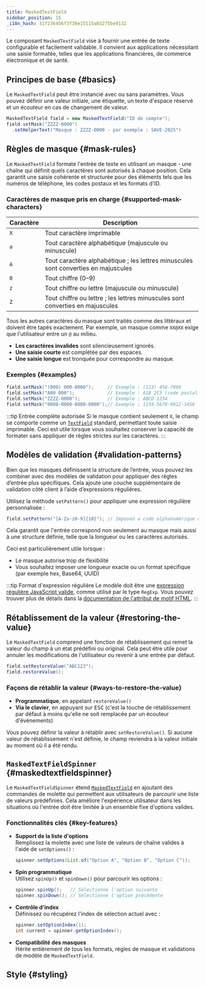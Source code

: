 ```yaml
---
title: MaskedTextField
sidebar_position: 15
_i18n_hash: 31f236456f3f30e15115a03275be9132
---
```

<DocChip chip='shadow' />
<DocChip chip='name' label="dwc-textfield" />
<DocChip chip='since' label='24.10' />
<JavadocLink type="foundation" location="com/webforj/component/field/MaskedTextField" top='true'/>

Le composant `MaskedTextField` vise à fournir une entrée de texte configurable et facilement validable. Il convient aux applications nécessitant une saisie formatée, telles que les applications financières, de commerce électronique et de santé.

## Principes de base {#basics}

Le `MaskedTextField` peut être instancié avec ou sans paramètres. Vous pouvez définir une valeur initiale, une étiquette, un texte d'espace réservé et un écouteur en cas de changement de valeur.

```java
MaskedTextField field = new MaskedTextField("ID de compte");
field.setMask("ZZZZ-0000")
  .setHelperText("Masque : ZZZZ-0000 - par exemple : SAVE-2025")
```

## Règles de masque {#mask-rules}

Le `MaskedTextField` formate l'entrée de texte en utilisant un masque - une chaîne qui définit quels caractères sont autorisés à chaque position. Cela garantit une saisie cohérente et structurée pour des éléments tels que les numéros de téléphone, les codes postaux et les formats d'ID.

### Caractères de masque pris en charge {#supported-mask-characters}

| Caractère | Description                                                                                 |
|-----------|---------------------------------------------------------------------------------------------|
| `X`       | Tout caractère imprimable                                                                     |
| `a`       | Tout caractère alphabétique (majuscule ou minuscule)                                           |
| `A`       | Tout caractère alphabétique ; les lettres minuscules sont converties en majuscules                      |
| `0`       | Tout chiffre (0–9)                                                                             |
| `z`       | Tout chiffre ou lettre (majuscule ou minuscule)                                                |
| `Z`       | Tout chiffre ou lettre ; les lettres minuscules sont converties en majuscules                           |

Tous les autres caractères du masque sont traités comme des littéraux et doivent être tapés exactement. 
Par exemple, un masque comme `XX@XX` exige que l'utilisateur entre un `@` au milieu.

- **Les caractères invalides** sont silencieusement ignorés.
- **Une saisie courte** est complétée par des espaces.
- **Une saisie longue** est tronquée pour correspondre au masque.

### Exemples {#examples}

```java
field.setMask("(000) 000-0000");     // Exemple : (123) 456-7890
field.setMask("A00 000");            // Exemple : A1B 2C3 (code postal canadien)
field.setMask("ZZZZ-0000");          // Exemple : ABCD-1234
field.setMask("0000-0000-0000-0000");// Exemple : 1234-5678-9012-3456
```

:::tip Entrée complète autorisée
Si le masque contient seulement `X`, le champ se comporte comme un [`TextField`](../text-field.md) standard, permettant toute saisie imprimable.
Ceci est utile lorsque vous souhaitez conserver la capacité de formater sans appliquer de règles strictes sur les caractères.
:::

<ComponentDemo 
path='/webforj/maskedtextfield?' 
javaE='https://raw.githubusercontent.com/webforj/webforj-documentation/refs/heads/main/src/main/java/com/webforj/samples/views/fields/maskedtextfield/MaskedTextFieldView.java'
height='250px'
/>

## Modèles de validation {#validation-patterns}

Bien que les masques définissent la structure de l’entrée, vous pouvez les combiner avec des modèles de validation pour appliquer des règles d’entrée plus spécifiques. Cela ajoute une couche supplémentaire de validation côté client à l’aide d’expressions régulières.

Utilisez la méthode `setPattern()` pour appliquer une expression régulière personnalisée :

```java
field.setPattern("[A-Za-z0-9]{10}"); // Imposed a code alphanumérique de 10 caractères
```

Cela garantit que l'entrée correspond non seulement au masque mais aussi à une structure définie, telle que la longueur ou les caractères autorisés.

Ceci est particulièrement utile lorsque :

- Le masque autorise trop de flexibilité
- Vous souhaitez imposer une longueur exacte ou un format spécifique (par exemple hex, Base64, UUID)

:::tip Format d'expression régulière
Le modèle doit être une [expression régulière JavaScript valide](https://developer.mozilla.org/en-US/docs/Web/JavaScript/Guide/Regular_expressions), comme utilisé par le type `RegExp`. Vous pouvez trouver plus de détails dans la [documentation de l'attribut de motif HTML](https://developer.mozilla.org/en-US/docs/Web/HTML/Attributes/pattern#overview).
:::

## Rétablissement de la valeur {#restoring-the-value}

Le `MaskedTextField` comprend une fonction de rétablissement qui remet la valeur du champ à un état prédéfini ou original. 
Cela peut être utile pour annuler les modifications de l'utilisateur ou revenir à une entrée par défaut.

```java
field.setRestoreValue("ABC123");
field.restoreValue();
```

### Façons de rétablir la valeur {#ways-to-restore-the-value}

- **Programmatique**, en appelant `restoreValue()`
- **Via le clavier**, en appuyant sur <kbd>ESC</kbd> (c'est la touche de rétablissement par défaut à moins qu'elle ne soit remplacée par un écouteur d'événements)

Vous pouvez définir la valeur à rétablir avec `setRestoreValue()`. Si aucune valeur de rétablissement n'est définie, le champ reviendra à la valeur initiale au moment où il a été rendu.

<ComponentDemo 
path='/webforj/maskedtextfieldrestore?' 
javaE='https://raw.githubusercontent.com/webforj/webforj-documentation/refs/heads/main/src/main/java/com/webforj/samples/views/fields/maskedtextfield/MaskedTextFieldRestoreView.java'
height='200px'
/>

## `MaskedTextFieldSpinner` {#maskedtextfieldspinner}

Le `MaskedTextFieldSpinner` étend [`MaskedTextField`](#basics) en ajoutant des commandes de molette qui permettent aux utilisateurs de parcourir une liste de valeurs prédéfinies. 
Cela améliore l'expérience utilisateur dans les situations où l'entrée doit être limitée à un ensemble fixe d'options valides.

<ComponentDemo 
path='/webforj/maskedtextfieldspinner?' 
javaE='https://raw.githubusercontent.com/webforj/webforj-documentation/refs/heads/main/src/main/java/com/webforj/samples/views/fields/maskedtextfield/MaskedTextFieldSpinnerView.java'
height='120px'
/>

### Fonctionnalités clés {#key-features}

- **Support de la liste d'options**  
  Remplissez la molette avec une liste de valeurs de chaîne valides à l'aide de `setOptions()` :

  ```java
  spinner.setOptions(List.of("Option A", "Option B", "Option C"));
  ```

- **Spin programmatique**  
  Utilisez `spinUp()` et `spinDown()` pour parcourir les options :

  ```java
  spinner.spinUp();   // Sélectionne l'option suivante
  spinner.spinDown(); // Sélectionne l'option précédente
  ```

- **Contrôle d'index**  
  Définissez ou récupérez l'index de sélection actuel avec :

  ```java
  spinner.setOptionIndex(1);
  int current = spinner.getOptionIndex();
  ```

- **Compatibilité des masques**  
  Hérite entièrement de tous les formats, règles de masque et validations de modèle de `MaskedTextField`.

## Style {#styling}

<TableBuilder name="MaskedTextField" />
